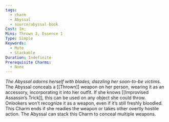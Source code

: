 ```yaml
---
tags:
  - charm
  - Abyssal
  - source/abyssal-book
Cost: 1m; 
Mins: Thrown 3, Essence 1
Type: Simple
Keywords:
  - Mute
  - Stackable
Duration: Indefinite
Prerequisite Charms:
  - None
---
```

*The Abyssal adorns herself with blades, dazzling her soon-to-be victims.*
The Abyssal conceals a [[Thrown]] weapon on her person, wearing it as an accessory, incorporating it into her outfit. If she knows [[Improvised Assassin’s Trick]], this can be used on any object she could throw.
Onlookers won’t recognize it as a weapon, even if it’s still freshly bloodied. This Charm ends if she readies the weapon or takes other overtly hostile action.
The Abyssal can stack this Charm to conceal multiple weapons.
